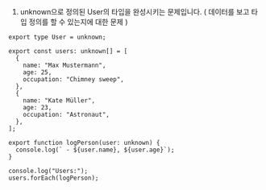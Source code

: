 1. unknown으로 정의된 User의 타입을 완성시키는 문제입니다.
( 데이터를 보고 타입 정의를 할 수 있는지에 대한 문제 )

```
export type User = unknown;

export const users: unknown[] = [
  {
    name: "Max Mustermann",
    age: 25,
    occupation: "Chimney sweep",
  },
  {
    name: "Kate Müller",
    age: 23,
    occupation: "Astronaut",
  },
];

export function logPerson(user: unknown) {
  console.log(` - ${user.name}, ${user.age}`);
}

console.log("Users:");
users.forEach(logPerson);
```

